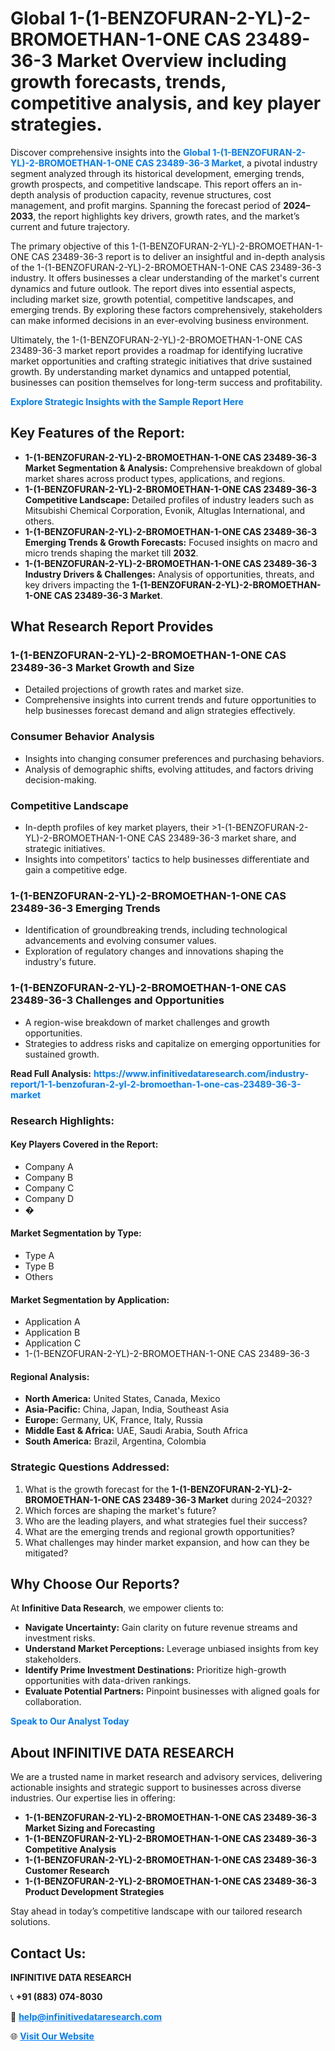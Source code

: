 <h1>Global 1-(1-BENZOFURAN-2-YL)-2-BROMOETHAN-1-ONE CAS 23489-36-3 Market Overview including growth forecasts, trends, competitive analysis, and key player strategies.</h1>
<p>
Discover comprehensive insights into the 
<a href="https://www.infinitivedataresearch.com/industry-report/1-1-benzofuran-2-yl-2-bromoethan-1-one-cas-23489-36-3-market" rel="dofollow" style="color: #007BFF; text-decoration: none;"><strong>Global 1-(1-BENZOFURAN-2-YL)-2-BROMOETHAN-1-ONE CAS 23489-36-3 Market</strong></a>, a pivotal industry segment analyzed through its historical development, emerging trends, growth prospects, and competitive landscape. This report offers an in-depth analysis of production capacity, revenue structures, cost management, and profit margins. Spanning the forecast period of <strong>2024–2033</strong>, the report highlights key drivers, growth rates, and the market’s current and future trajectory.
</p>
<p>
The primary objective of this 1-(1-BENZOFURAN-2-YL)-2-BROMOETHAN-1-ONE CAS 23489-36-3 report is to deliver an insightful and in-depth analysis of the 1-(1-BENZOFURAN-2-YL)-2-BROMOETHAN-1-ONE CAS 23489-36-3 industry. It offers businesses a clear understanding of the market's current dynamics and future outlook. The report dives into essential aspects, including market size, growth potential, competitive landscapes, and emerging trends. By exploring these factors comprehensively, stakeholders can make informed decisions in an ever-evolving business environment.
</p>
<p>
Ultimately, the 1-(1-BENZOFURAN-2-YL)-2-BROMOETHAN-1-ONE CAS 23489-36-3 market report provides a roadmap for identifying lucrative market opportunities and crafting strategic initiatives that drive sustained growth. By understanding market dynamics and untapped potential, businesses can position themselves for long-term success and profitability.
</p>
<p>
<a href="https://www.infinitivedataresearch.com/request-sample/reportId=102199" style="color: #007BFF; text-decoration: none;"><strong>Explore Strategic Insights with the Sample Report Here</strong></a>
</p>

<h2>Key Features of the Report:</h2>
<ul>
<li><strong>1-(1-BENZOFURAN-2-YL)-2-BROMOETHAN-1-ONE CAS 23489-36-3 Market Segmentation & Analysis:</strong> Comprehensive breakdown of global market shares across product types, applications, and regions.</li>
<li><strong>1-(1-BENZOFURAN-2-YL)-2-BROMOETHAN-1-ONE CAS 23489-36-3 Competitive Landscape:</strong> Detailed profiles of industry leaders such as Mitsubishi Chemical Corporation, Evonik, Altuglas International, and others.</li>
<li><strong>1-(1-BENZOFURAN-2-YL)-2-BROMOETHAN-1-ONE CAS 23489-36-3 Emerging Trends & Growth Forecasts:</strong> Focused insights on macro and micro trends shaping the market till <strong>2032</strong>.</li>
<li><strong>1-(1-BENZOFURAN-2-YL)-2-BROMOETHAN-1-ONE CAS 23489-36-3 Industry Drivers & Challenges:</strong> Analysis of opportunities, threats, and key drivers impacting the <strong>1-(1-BENZOFURAN-2-YL)-2-BROMOETHAN-1-ONE CAS 23489-36-3 Market</strong>.</li>
</ul>

<h2>What Research Report Provides</h2>
<h3>1-(1-BENZOFURAN-2-YL)-2-BROMOETHAN-1-ONE CAS 23489-36-3 Market Growth and Size</h3>
<ul>
<li>Detailed projections of growth rates and market size.</li>
<li>Comprehensive insights into current trends and future opportunities to help businesses forecast demand and align strategies effectively.</li>
</ul>

<h3>Consumer Behavior Analysis</h3>
<ul>
<li>Insights into changing consumer preferences and purchasing behaviors.</li>
<li>Analysis of demographic shifts, evolving attitudes, and factors driving decision-making.</li>
</ul>

<h3>Competitive Landscape</h3>
<ul>
<li>In-depth profiles of key market players, their >1-(1-BENZOFURAN-2-YL)-2-BROMOETHAN-1-ONE CAS 23489-36-3 market share, and strategic initiatives.</li>
<li>Insights into competitors' tactics to help businesses differentiate and gain a competitive edge.</li>
</ul>

<h3>1-(1-BENZOFURAN-2-YL)-2-BROMOETHAN-1-ONE CAS 23489-36-3 Emerging Trends</h3>
<ul>
<li>Identification of groundbreaking trends, including technological advancements and evolving consumer values.</li>
<li>Exploration of regulatory changes and innovations shaping the industry's future.</li>
</ul>

<h3>1-(1-BENZOFURAN-2-YL)-2-BROMOETHAN-1-ONE CAS 23489-36-3 Challenges and Opportunities</h3>
<ul>
<li>A region-wise breakdown of market challenges and growth opportunities.</li>
<li>Strategies to address risks and capitalize on emerging opportunities for sustained growth.</li>
</ul>
<p><strong>Read Full Analysis:</strong> <a href="https://www.infinitivedataresearch.com/industry-report/1-1-benzofuran-2-yl-2-bromoethan-1-one-cas-23489-36-3-market" rel="dofollow" style="color: #007BFF; text-decoration: none;"><strong>https://www.infinitivedataresearch.com/industry-report/1-1-benzofuran-2-yl-2-bromoethan-1-one-cas-23489-36-3-market</strong></a></p>
<h3>Research Highlights:</h3>
<h4>Key Players Covered in the Report:</h4>
<ul><li>Company A</li><li>Company B</li><li>Company C</li><li>Company D</li><li>�</li></ul>
<h4>Market Segmentation by Type:</h4>
<ul><li>Type A</li><li>Type B</li><li>Others</li></ul>
<h4>Market Segmentation by Application:</h4>
<ul><li>Application A</li><li>Application B</li><li>Application C</li><li>1-(1-BENZOFURAN-2-YL)-2-BROMOETHAN-1-ONE CAS 23489-36-3</li></ul>

<h4>Regional Analysis:</h4>
<ul>
<li><strong>North America:</strong> United States, Canada, Mexico</li>
<li><strong>Asia-Pacific:</strong> China, Japan, India, Southeast Asia</li>
<li><strong>Europe:</strong> Germany, UK, France, Italy, Russia</li>
<li><strong>Middle East & Africa:</strong> UAE, Saudi Arabia, South Africa</li>
<li><strong>South America:</strong> Brazil, Argentina, Colombia</li>
</ul>

<h3>Strategic Questions Addressed:</h3>
<ol>
<li>What is the growth forecast for the <strong>1-(1-BENZOFURAN-2-YL)-2-BROMOETHAN-1-ONE CAS 23489-36-3 Market</strong> during 2024–2032?</li>
<li>Which forces are shaping the market's future?</li>
<li>Who are the leading players, and what strategies fuel their success?</li>
<li>What are the emerging trends and regional growth opportunities?</li>
<li>What challenges may hinder market expansion, and how can they be mitigated?</li>
</ol>

<h2>Why Choose Our Reports?</h2>
<p>At <strong>Infinitive Data Research</strong>, we empower clients to:</p>
<ul>
<li><strong>Navigate Uncertainty:</strong> Gain clarity on future revenue streams and investment risks.</li>
<li><strong>Understand Market Perceptions:</strong> Leverage unbiased insights from key stakeholders.</li>
<li><strong>Identify Prime Investment Destinations:</strong> Prioritize high-growth opportunities with data-driven rankings.</li>
<li><strong>Evaluate Potential Partners:</strong> Pinpoint businesses with aligned goals for collaboration.</li>
</ul>
<p><a href="https://www.infinitivedataresearch.com/industry-report/1-1-benzofuran-2-yl-2-bromoethan-1-one-cas-23489-36-3-market" rel="dofollow" style="color: #007BFF; text-decoration: none;"><strong>Speak to Our Analyst Today</strong></a></p>

<h2>About INFINITIVE DATA RESEARCH</h2>
<p>We are a trusted name in market research and advisory services, delivering actionable insights and strategic support to businesses across diverse industries. Our expertise lies in offering:</p>
<ul>
<li><strong>1-(1-BENZOFURAN-2-YL)-2-BROMOETHAN-1-ONE CAS 23489-36-3 Market Sizing and Forecasting</strong></li>
<li><strong>1-(1-BENZOFURAN-2-YL)-2-BROMOETHAN-1-ONE CAS 23489-36-3 Competitive Analysis</strong></li>
<li><strong>1-(1-BENZOFURAN-2-YL)-2-BROMOETHAN-1-ONE CAS 23489-36-3 Customer Research</strong></li>
<li><strong>1-(1-BENZOFURAN-2-YL)-2-BROMOETHAN-1-ONE CAS 23489-36-3 Product Development Strategies</strong></li>
</ul>
<p>Stay ahead in today’s competitive landscape with our tailored research solutions.</p>

<h2>Contact Us:</h2>
<p><strong>INFINITIVE DATA RESEARCH</strong></p>
<p>📞 <strong>+91 (883) 074-8030</strong></p>
<p>📧 <strong><a href="mailto:help@infinitivedataresearch.com" style="color: #007BFF;">help@infinitivedataresearch.com</a></strong></p>
<p>🌐 <strong><a href="https://www.infinitivedataresearch.com" rel="dofollow" style="color: #007BFF;">Visit Our Website</a></strong></p>